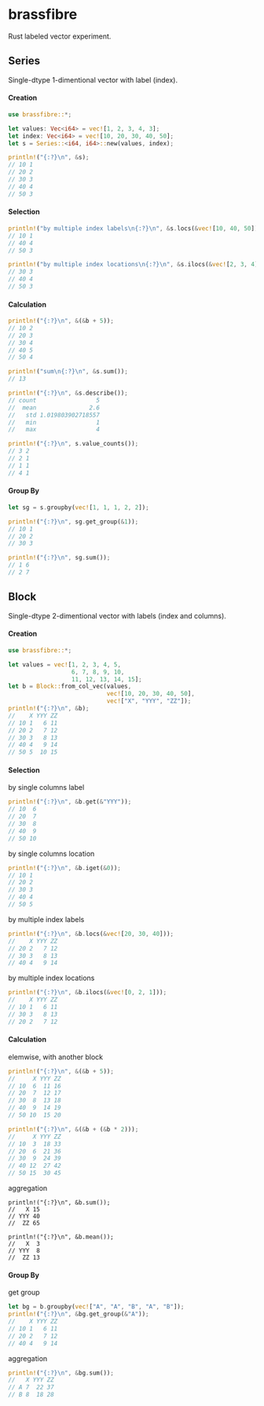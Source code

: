 # brassfibre

Rust labeled vector experiment.

## Series

Single-dtype 1-dimentional vector with label (index).

#### Creation

```rust
use brassfibre::*;

let values: Vec<i64> = vec![1, 2, 3, 4, 3];
let index: Vec<i64> = vec![10, 20, 30, 40, 50];
let s = Series::<i64, i64>::new(values, index);

println!("{:?}\n", &s);
// 10 1
// 20 2
// 30 3
// 40 4
// 50 3
```

#### Selection

```rust
println!("by multiple index labels\n{:?}\n", &s.locs(&vec![10, 40, 50]));
// 10 1
// 40 4
// 50 3

println!("by multiple index locations\n{:?}\n", &s.ilocs(&vec![2, 3, 4]));
// 30 3
// 40 4
// 50 3
```

#### Calculation

```rust
println!("{:?}\n", &(&b + 5));
// 10 2
// 20 3
// 30 4
// 40 5
// 50 4

println!("sum\n{:?}\n", &s.sum());
// 13

println!("{:?}\n", &s.describe());
// count                 5
//  mean               2.6
//   std 1.019803902718557
//   min                 1
//   max                 4

println!("{:?}\n", s.value_counts());
// 3 2
// 2 1
// 1 1
// 4 1
```

#### Group By

```rust
let sg = s.groupby(vec![1, 1, 1, 2, 2]);

println!("{:?}\n", sg.get_group(&1));
// 10 1
// 20 2
// 30 3

println!("{:?}\n", sg.sum());
// 1 6
// 2 7
```

## Block

Single-dtype 2-dimentional vector with labels (index and columns).

#### Creation

```rust
use brassfibre::*;

let values = vec![1, 2, 3, 4, 5,
                  6, 7, 8, 9, 10,
                  11, 12, 13, 14, 15];
let b = Block::from_col_vec(values,
                            vec![10, 20, 30, 40, 50],
                            vec!["X", "YYY", "ZZ"]);
println!("{:?}\n", &b);
//    X YYY ZZ
// 10 1   6 11
// 20 2   7 12
// 30 3   8 13
// 40 4   9 14
// 50 5  10 15
```

#### Selection

by single columns label

```rust
println!("{:?}\n", &b.get(&"YYY"));
// 10  6
// 20  7
// 30  8
// 40  9
// 50 10
```

by single columns location

```rust
println!("{:?}\n", &b.iget(&0));
// 10 1
// 20 2
// 30 3
// 40 4
// 50 5
```

by multiple index labels

```rust
println!("{:?}\n", &b.locs(&vec![20, 30, 40]));
//    X YYY ZZ
// 20 2   7 12
// 30 3   8 13
// 40 4   9 14
```

by multiple index locations

```rust
println!("{:?}\n", &b.ilocs(&vec![0, 2, 1]));
//    X YYY ZZ
// 10 1   6 11
// 30 3   8 13
// 20 2   7 12
```

#### Calculation

elemwise, with another block

```rust
println!("{:?}\n", &(&b + 5));
//     X YYY ZZ
// 10  6  11 16
// 20  7  12 17
// 30  8  13 18
// 40  9  14 19
// 50 10  15 20

println!("{:?}\n", &(&b + (&b * 2)));
//     X YYY ZZ
// 10  3  18 33
// 20  6  21 36
// 30  9  24 39
// 40 12  27 42
// 50 15  30 45
```

aggregation

```
println!("{:?}\n", &b.sum());
//   X 15
// YYY 40
//  ZZ 65

println!("{:?}\n", &b.mean());
//   X  3
// YYY  8
//  ZZ 13
```

#### Group By

get group

```rust
let bg = b.groupby(vec!["A", "A", "B", "A", "B"]);
println!("{:?}\n", &bg.get_group(&"A"));
//    X YYY ZZ
// 10 1   6 11
// 20 2   7 12
// 40 4   9 14
```

aggregation

```rust
println!("{:?}\n", &bg.sum());
//   X YYY ZZ
// A 7  22 37
// B 8  18 28
```
